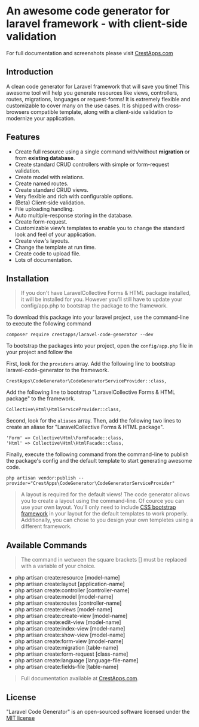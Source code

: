 # An awesome code generator for laravel framework - with client-side validation

For full documentation and screenshots please visit <a href="https://crestapps.com/laravel-code-generator/docs/1.0" target="_blank" title="Laravel Code Generator Documentation">CrestApps.com</a>


## Introduction

A clean code generator for Laravel framework that will save you time! This awesome tool will help you generate resources like views, controllers, routes, migrations, languages or request-forms! It is extremely flexible and customizable to cover many on the use cases. It is shipped with cross-browsers compatible template, along with a client-side validation to modernize your application.

## Features

* Create full resource using a single command with/without <strong>migration</strong> or from <strong>existing database</strong>.
* Create standard CRUD controllers with simple or form-request validation.
* Create model with relations.
* Create named routes.
* Create standard CRUD views.
* Very flexible and rich with configurable options.
* (Beta) Client-side validation.
* File uploading handling.
* Auto multiple-response storing in the database.
* Create form-request.
* Customizable view’s templates to enable you to change the standard look and feel of your application.
* Create view's layouts.
* Change the template at run time.
* Create code to upload file.
* Lots of documentation.



## Installation

> If you don't have LaravelCollective Forms & HTML package installed, it will be installed for you. However you'll still have to update your config/app.php to bootstrap the package to the framework.



 To download this package into your laravel project, use the command-line to execute the following command 
```
composer require crestapps/laravel-code-generator --dev
```
 
 To bootstrap the packages into your project, open the `config/app.php` file in your project and follow the 


First, look for the `providers` array. Add the following line to bootstrap laravel-code-generator to the framework.
```
CrestApps\CodeGenerator\CodeGeneratorServiceProvider::class,
```

Add the following line to bootstrap "LaravelCollective Forms & HTML package" to the framework.
```
Collective\Html\HtmlServiceProvider::class,
```

Second, look for the `aliases` array. Then, add the following two lines to create an aliase for "LaravelCollective Forms & HTML package".
```
'Form' => Collective\Html\FormFacade::class,
'Html' => Collective\Html\HtmlFacade::class,
```


Finally, execute the following command from the command-line to publish the package's config and the default template to start generating awesome code.
```
php artisan vendor:publish --provider="CrestApps\CodeGenerator\CodeGeneratorServiceProvider"
```

> A layout is required for the default views! The code generator allows you to create a layout using the command-line. Of cource you can use your own layout. You'll only need to include [CSS bootstrap framework](http://getbootstrap.com/ "CSS bootstrap framework") in your layout for the default templates to work properly. Additionally, you can chose to you design your own templetes using a different framework.


## Available Commands

> The command in wetween the square brackets [] must be replaced with a variable of your choice.

* php artisan create:resource [model-name]
* php artisan create:layout [application-name]
* php artisan create:controller [controller-name]
* php artisan create:model [model-name]
* php artisan create:routes [controller-name]
* php artisan create:views [model-name]
* php artisan create:create-view [model-name]
* php artisan create:edit-view [model-name]
* php artisan create:index-view [model-name]
* php artisan create:show-view [model-name]
* php artisan create:form-view [model-name]
* php artisan create:migration [table-name]
* php artisan create:form-request [class-name]
* php artisan create:language [language-file-name]
* php artisan create:fields-file [table-name]

> Full documentation available at [CrestApps.com](https://crestapps.com/laravel-code-generator/docs/1.0 "Laravel Code Generator Documentation"). 


## License

"Laravel Code Generator" is an open-sourced software licensed under the <a href="https://opensource.org/licenses/MIT" target="_blank" title="MIT license">MIT license</a>

